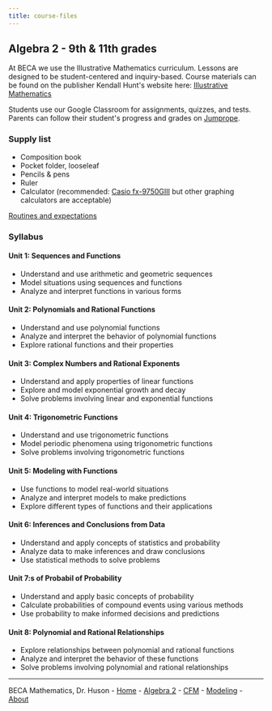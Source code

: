 ```yaml
---
title: course-files
---
```


## Algebra 2 - 9th & 11th grades

At BECA we use the Illustrative Mathematics curriculum. Lessons are designed to be student-centered and inquiry-based. Course materials can be found on the publisher Kendall Hunt's website here: [Illustrative Mathematics](https://im.kendallhunt.com/HS/students/3/index.html)

Students use our Google Classroom for assignments, quizzes, and tests. Parents can follow their student's progress and grades on [Jumprope](https://jumpro.pe/).

### Supply list

- Composition book
- Pocket folder, looseleaf
- Pencils & pens
- Ruler
- Calculator (recommended: [Casio fx-9750GIII](https://www.casio.com/us/scientific-calculators/product.FX-9750GIII/) but other graphing calculators are acceptable)

[Routines and expectations](01-Sequences/00-Slides_Routines.pdf)

### Syllabus

#### Unit 1: Sequences and Functions

- Understand and use arithmetic and geometric sequences
- Model situations using sequences and functions
- Analyze and interpret functions in various forms

#### Unit 2: Polynomials and Rational Functions

- Understand and use polynomial functions
- Analyze and interpret the behavior of polynomial functions
- Explore rational functions and their properties

#### Unit 3: Complex Numbers and Rational Exponents

- Understand and apply properties of linear functions
- Explore and model exponential growth and decay
- Solve problems involving linear and exponential functions

#### Unit 4: Trigonometric Functions

- Understand and use trigonometric functions
- Model periodic phenomena using trigonometric functions
- Solve problems involving trigonometric functions

#### Unit 5: Modeling with Functions

- Use functions to model real-world situations
- Analyze and interpret models to make predictions
- Explore different types of functions and their applications

#### Unit 6: Inferences and Conclusions from Data

- Understand and apply concepts of statistics and probability
- Analyze data to make inferences and draw conclusions
- Use statistical methods to solve problems

#### Unit 7:s of Probabil of Probability

- Understand and apply basic concepts of probability
- Calculate probabilities of compound events using various methods
- Use probability to make informed decisions and predictions

#### Unit 8: Polynomial and Rational Relationships

- Explore relationships between polynomial and rational functions
- Analyze and interpret the behavior of these functions
- Solve problems involving polynomial and rational relationships

---
BECA Mathematics, Dr. Huson - [Home](https://math.huson.com/) - [Algebra 2](../alg2) - [CFM](../cfm) - [Modeling](../modeling) - [About](https://math.huson.com/Contact)

